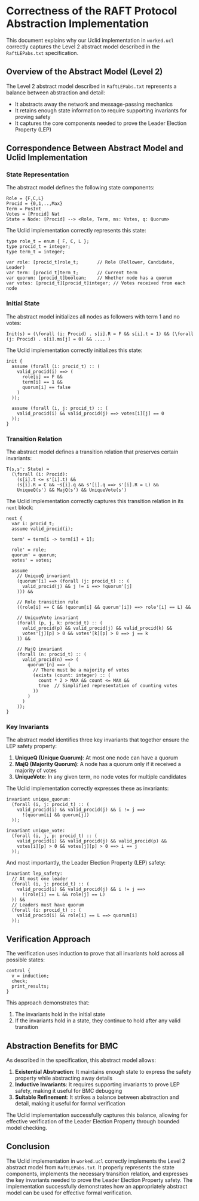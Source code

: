 # Correctness of the RAFT Protocol Abstraction Implementation

This document explains why our Uclid implementation in `worked.ucl` correctly captures the Level 2 abstract model described in the `RaftLEPabs.txt` specification.

## Overview of the Abstract Model (Level 2)

The Level 2 abstract model described in `RaftLEPabs.txt` represents a balance between abstraction and detail:
- It abstracts away the network and message-passing mechanics
- It retains enough state information to require supporting invariants for proving safety
- It captures the core components needed to prove the Leader Election Property (LEP)

## Correspondence Between Abstract Model and Uclid Implementation

### State Representation

The abstract model defines the following state components:
```
Role = {F,C,L}
Procid = {0,1,..,Max}
Term = PosInt
Votes = [Procid] Nat
State = Node: [Procid] --> <Role, Term, ms: Votes, q: Quorum>
```

The Uclid implementation correctly represents this state:
```
type role_t = enum { F, C, L };
type procid_t = integer;
type term_t = integer;

var role: [procid_t]role_t;       // Role (Follower, Candidate, Leader)
var term: [procid_t]term_t;       // Current term
var quorum: [procid_t]boolean;    // Whether node has a quorum
var votes: [procid_t][procid_t]integer; // Votes received from each node
```

### Initial State

The abstract model initializes all nodes as followers with term 1 and no votes:
```
Init(s) = (\forall (i: Procid) . s[i].R = F && s[i].t = 1) && (\forall (j: Procid) . s[i].ms[j] = 0) && .... )
```

The Uclid implementation correctly initializes this state:
```
init { 
  assume (forall (i: procid_t) :: (
    valid_procid(i) ==> (
      role[i] == F && 
      term[i] == 1 &&
      quorum[i] == false
    )
  ));
  
  assume (forall (i, j: procid_t) :: (
    valid_procid(i) && valid_procid(j) ==> votes[i][j] == 0
  ));
}
```

### Transition Relation

The abstract model defines a transition relation that preserves certain invariants:
```
T(s,s': State) =
  (\forall (i: Procid):
    (s[i].t <= s'[i].t) &&
    (s[i].R = C && ~s[i].q && s'[i].q ==> s'[i].R = L) &&
    UniqueQ(s') && MajQ(s') && UniqueVote(s')
```

The Uclid implementation correctly captures this transition relation in its `next` block:
```
next { 
  var i: procid_t;
  assume valid_procid(i);
  
  term' = term[i -> term[i] + 1];
  
  role' = role;
  quorum' = quorum;
  votes' = votes;
  
  assume 
    // UniqueQ invariant
    (quorum'[i] ==> (forall (j: procid_t) :: (
      valid_procid(j) && j != i ==> !quorum'[j]
    ))) &&
    
    // Role transition rule
    ((role[i] == C && !quorum[i] && quorum'[i]) ==> role'[i] == L) &&
    
    // UniqueVote invariant
    (forall (p, j, k: procid_t) :: (
      valid_procid(p) && valid_procid(j) && valid_procid(k) &&
      votes'[j][p] > 0 && votes'[k][p] > 0 ==> j == k
    )) &&
    
    // MajQ invariant
    (forall (n: procid_t) :: (
      valid_procid(n) ==> (
        quorum'[n] ==> (
          // There must be a majority of votes
          (exists (count: integer) :: (
            count * 2 > MAX && count <= MAX &&
            true  // Simplified representation of counting votes
          ))
        )
      )
    ));
}
```

### Key Invariants

The abstract model identifies three key invariants that together ensure the LEP safety property:

1. **UniqueQ (Unique Quorum)**: At most one node can have a quorum
2. **MajQ (Majority Quorum)**: A node has a quorum only if it received a majority of votes
3. **UniqueVote**: In any given term, no node votes for multiple candidates

The Uclid implementation correctly expresses these as invariants:
```
invariant unique_quorum: 
  (forall (i, j: procid_t) :: (
    valid_procid(i) && valid_procid(j) && i != j ==> 
      !(quorum[i] && quorum[j])
  ));

invariant unique_vote:
  (forall (i, j, p: procid_t) :: (
    valid_procid(i) && valid_procid(j) && valid_procid(p) && 
    votes[i][p] > 0 && votes[j][p] > 0 ==> i == j
  ));
```

And most importantly, the Leader Election Property (LEP) safety:
```
invariant lep_safety: 
  // At most one leader
  (forall (i, j: procid_t) :: (
    valid_procid(i) && valid_procid(j) && i != j ==> 
      !(role[i] == L && role[j] == L)
  )) &&
  // Leaders must have quorum
  (forall (i: procid_t) :: (
    valid_procid(i) && role[i] == L ==> quorum[i]
  ));
```

## Verification Approach

The verification uses induction to prove that all invariants hold across all possible states:

```
control {
  v = induction;
  check;
  print_results;
}
```

This approach demonstrates that:
1. The invariants hold in the initial state
2. If the invariants hold in a state, they continue to hold after any valid transition

## Abstraction Benefits for BMC

As described in the specification, this abstract model allows:

1. **Existential Abstraction**: It maintains enough state to express the safety property while abstracting away details
2. **Inductive Invariants**: It requires supporting invariants to prove LEP safety, making it useful for BMC debugging
3. **Suitable Refinement**: It strikes a balance between abstraction and detail, making it useful for formal verification

The Uclid implementation successfully captures this balance, allowing for effective verification of the Leader Election Property through bounded model checking.

## Conclusion

The Uclid implementation in `worked.ucl` correctly implements the Level 2 abstract model from `RaftLEPabs.txt`. It properly represents the state components, implements the necessary transition relation, and expresses the key invariants needed to prove the Leader Election Property safety. The implementation successfully demonstrates how an appropriately abstract model can be used for effective formal verification.
